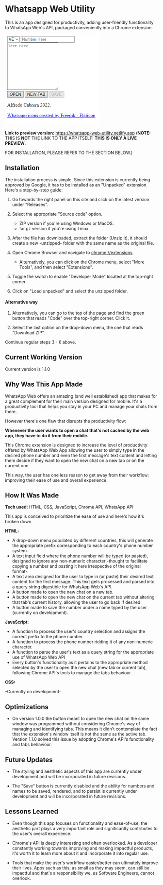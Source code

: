 # Whatsapp Web Utility

This is an app designed for productivity, adding user-friendly functionality to WhatsApp Web's API, packaged conveniently into a Chrome extension.

![App Screenshot](/assets/Screenshot.png)

**Link to preview version:** https://whatsapp-web-utility.netlify.app (**NOTE:** THIS IS **NOT** THE LINK TO THE APP ITSELF!
**THIS IS ONLY A LIVE PREVIEW**.

FOR INSTALLATION, PLEASE REFER TO THE SECTION BELOW.) 

## Installation

The installation process is simple. Since this extension is currently being approved by Google, it has to be installed as an "Unpacked" extension. Here's a step-by-step guide:

1. Go towards the right panel on this site and click on the latest version under "Releases".

2. Select the appropriate "Source code" option.
   - ZIP version if you're using Windows or MacOS.
   - tar.gz version if you're using Linux.

3. After the file has downloaded, extract the folder (Unzip it), it should create a new -unzipped- folder with the same name as the original file.

4. Open Chrome Browser and navigate to [chrome://extensions](chrome://extensions).
   
   -  Alternatively, you can click on the Chrome menu, select "More Tools", and then select "Extensions".

5. Toggle the switch to enable "Developer Mode" located at the top-right corner.

6. Click on "Load unpacked" and select the unzipped folder.

#### Alternative way

1. Alternatively, you can go to the top of the page and find the green button that reads "Code" over the top-right corner. Click it.

2. Select the last option on the drop-down menu, the one that reads "Download ZIP".

Continue regular steps 3 - 6 above.

## Current Working Version

Current version is 1.1.0

## Why Was This App Made

WhatsApp Web offers an amazing (and well established) app that makes for a great complement for their main version designed for mobile. It's a productivity tool that helps you stay in your PC and manage your chats from there.

However there's one flaw that disrupts the productivity flow:

**Whenever the user wants to open a chat that's not cached by the web app, they have to do it from their mobile.**

This Chrome extension is designed to increase the level of productivity offered by WhatsApp Web App allowing the user to simply type in the desired phone number and even the first message's text content and letting them decide if they want to open the new chat on a new tab or on the current one.

This way, the user has one less reason to get away from their workflow; improving their ease of use and overall experience.

## How It Was Made

**Tech used:** HTML, CSS, JavaScript, Chrome API, WhatsApp API

This app is conceived to prioritize the ease of use and here's how it's broken down.

**HTML:**

- A drop-down menu populated by different countries, this will generate the appropriate prefix corresponding to each country's phone number system.
- A text input field where the phone number will be typed (or pasted), designed to ignore any non-numeric character -thought to facilitate copying a number and pasting it here irrespective of the original format-.
- A text area designed for the user to type in (or paste) their desired text content for the first message. This text gets processed and parsed into a query string digestible for WhatsApp Web's API.
- A button made to open the new chat on a new tab.
- A button made to open the new chat on the current tab without altering that tab's current history, allowing the user to go back if desired.
- A button made to save the number under a name typed by the user (currently on development).

**JavaScript:**

- A function to process the user's country selection and assigns the correct prefix to the phone number.
- A function to process the phone number ridding it of any non-numeric character.
- A function to parse the user's text as a query string for the appropriate use of WhatsApp Web API
- Every button's functionality as it pertains to the appropriate method selected by the user to open the new chat (new tab or current tab), following Chrome API's tools to manage the tabs behaviour.

**CSS:** 

-Currently on development-

## Optimizations

- On version 1.0.0 the button meant to open the new chat on the same window was programmed without considering Chrome's way of managing and identifying tabs. This means it didn't contemplate the fact that the extension's window itself is not the same as the active tab. Version 1.1.0 solved this issue by adopting Chrome's API's functionality and tabs behaviour.

## Future Updates

- The styling and aesthetic aspects of this app are currently under development and will be incorporated in future revisions.

- The "Save" button is currently disabled and the ability for numbers and names to be saved, rendered, and to persist is currently under development and will be incorporated in future revisions. 

## Lessons Learned

- Even though this app focuses on functionality and ease-of-use, the aesthetic part plays a very important role and significantly contributes to the user's overall experience.

- Chrome's API is deeply interesting and often overlooked. As a developer constantly working towards improving and making impactful products, it's worth it to learn more about it and incorporate it into regular use.

- Tools that make the user's workflow easier/better can ultimately improve their lives. Apps such as this, as small as they may seem, can still be impactful and that's a responsibility we, as Software Engineers, cannot overlook.